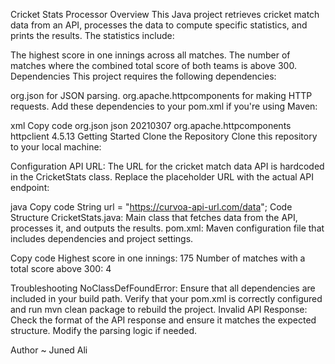 Cricket Stats Processor Overview This Java project retrieves cricket match data from an API, processes the data to compute specific statistics, and prints the results. The statistics include:

The highest score in one innings across all matches. The number of matches where the combined total score of both teams is above 300. Dependencies This project requires the following dependencies:

org.json for JSON parsing. org.apache.httpcomponents for making HTTP requests. Add these dependencies to your pom.xml if you're using Maven:

xml Copy code org.json json 20210307 org.apache.httpcomponents httpclient 4.5.13 Getting Started Clone the Repository Clone this repository to your local machine:

Configuration API URL: The URL for the cricket match data API is hardcoded in the CricketStats class. Replace the placeholder URL with the actual API endpoint:

java Copy code String url = "https://curvoa-api-url.com/data";
Code Structure CricketStats.java: Main class that fetches data from the API, processes it, and outputs the results. pom.xml: Maven configuration file that includes dependencies and project settings.

Copy code Highest score in one innings: 175 Number of matches with a total score above 300: 4

Troubleshooting NoClassDefFoundError: Ensure that all dependencies are included in your build path. Verify that your pom.xml is correctly configured and run mvn clean package to rebuild the project. Invalid API Response: Check the format of the API response and ensure it matches the expected structure. Modify the parsing logic if needed.

Author ~ Juned Ali
